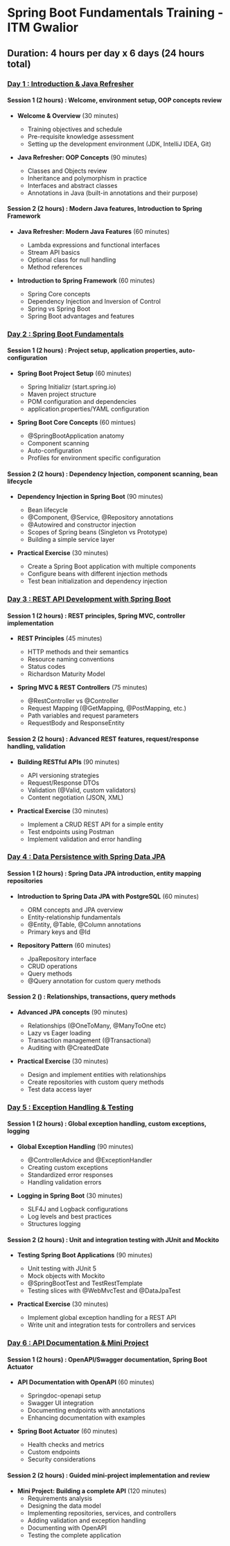 # Spring Boot Fundamentals Training - ITM Gwalior

## **Duration**: 4 hours per day x 6 days (24 hours total)


### [Day 1 : Introduction & Java Refresher](./notes/day-1/README.md)

#### Session 1 (2 hours) : Welcome, environment setup, OOP concepts review

* **Welcome & Overview** (30 minutes)
  * Training objectives and schedule
  * Pre-requisite knowledge assessment
  * Setting up the development environment (JDK, IntelliJ IDEA, Git)

* **Java Refresher: OOP Concepts** (90 minutes)
  * Classes and Objects review
  * Inheritance and polymorphism in practice
  * Interfaces and abstract classes
  * Annotations in Java (built-in annotations and their purpose)

#### Session 2 (2 hours) : Modern Java features, Introduction to Spring Framework

* **Java Refresher: Modern Java Features** (60 minutes)
    * Lambda expressions and functional interfaces
    * Stream API basics
    * Optional class for null handling
    * Method references

* **Introduction to Spring Framework** (60 minutes)
    * Spring Core concepts
    * Dependency Injection and Inversion of Control
    * Spring vs Spring Boot
    * Spring Boot advantages and features


### [Day 2 : Spring Boot Fundamentals](./notes/day-2/README.md)

#### Session 1 (2 hours) : Project setup, application properties, auto-configuration

* **Spring Boot Project Setup** (60 minutes)
  * Spring Initializr (start.spring.io)
  * Maven project structure
  * POM configuration and dependencies
  * application.properties/YAML configuration

* **Spring Boot Core Concepts** (60 mintues)
  * @SpringBootApplication anatomy
  * Component scanning
  * Auto-configuration
  * Profiles for environment specific configuration

#### Session 2 (2 hours) : Dependency Injection, component scanning, bean lifecycle

* **Dependency Injection in Spring Boot** (90 minutes)
  * Bean lifecycle
  * @Component, @Service, @Repository annotations
  * @Autowired and constructor injection
  * Scopes of Spring beans (Singleton vs Prototype)
  * Building a simple service layer

* **Practical Exercise** (30 minutes)
  * Create a Spring Boot application with multiple components
  * Configure beans with different injection methods
  * Test bean initialization and dependency injection


### [Day 3 : REST API Development with Spring Boot](./notes/day-3/README.md)

#### Session 1 (2 hours) : REST principles, Spring MVC, controller implementation

* **REST Principles** (45 minutes)
  * HTTP methods and their semantics
  * Resource naming conventions
  * Status codes
  * Richardson Maturity Model

* **Spring MVC & REST Controllers** (75 minutes)
  * @RestController vs @Controller
  * Request Mapping (@GetMapping, @PostMapping, etc.)
  * Path variables and request parameters
  * RequestBody and ResponseEntity

#### Session 2 (2 hours) : Advanced REST features, request/response handling, validation

* **Building RESTful APIs** (90 minutes)
  * API versioning strategies
  * Request/Response DTOs
  * Validation (@Valid, custom validators)
  * Content negotiation (JSON, XML)

* **Practical Exercise** (30 minutes)
  * Implement a CRUD REST API for a simple entity
  * Test endpoints using Postman
  * Implement validation and error handling


### [Day 4 : Data Persistence with Spring Data JPA](./notes/day-4/README.md)

#### Session 1 (2 hours) : Spring Data JPA introduction, entity mapping repositories

* **Introduction to Spring Data JPA with PostgreSQL** (60 minutes)
  * ORM concepts and JPA overview
  * Entity-relationship fundamentals
  * @Entity, @Table, @Column annotations
  * Primary keys and @Id

* **Repository Pattern** (60 minutes)
  * JpaRepository interface
  * CRUD operations
  * Query methods
  * @Query annotation for custom query methods

#### Session 2 () : Relationships, transactions, query methods

* **Advanced JPA concepts** (90 minutes)
  * Relationships (@OneToMany, @ManyToOne etc)
  * Lazy vs Eager loading
  * Transaction management (@Transactional)
  * Auditing with @CreatedDate


* **Practical Exercise** (30 minutes)
  * Design and implement entities with relationships
  * Create repositories with custom query methods
  * Test data access layer


### [Day 5 : Exception Handling & Testing](./notes/day-5/README.md)

#### Session 1 (2 hours) : Global exception handling, custom exceptions, logging

* **Global Exception Handling** (90 minutes)
  * @ControllerAdvice and @ExceptionHandler
  * Creating custom exceptions
  * Standardized error responses
  * Handling validation errors

* **Logging in Spring Boot** (30 minutes)
  * SLF4J and Logback configurations
  * Log levels and best practices
  * Structures logging

#### Session 2 (2 hours) : Unit and integration testing with JUnit and Mockito

* **Testing Spring Boot Applications** (90 minutes)
  * Unit testing with JUnit 5
  * Mock objects with Mockito
  * @SpringBootTest and TestRestTemplate
  * Testing slices with @WebMvcTest and @DataJpaTest

* **Practical Exercise** (30 minutes)
  * Implement global exception handling for a REST API
  * Write unit and integration tests for controllers and services


### [Day 6 : API Documentation & Mini Project](./notes/day-6/README.md)

#### Session 1 (2 hours) : OpenAPI/Swagger documentation, Spring Boot Actuator

* **API Documentation with OpenAPI** (60 minutes)
  * Springdoc-openapi setup
  * Swagger UI integration
  * Documenting endpoints with annotations
  * Enhancing documentation with examples

* **Spring Boot Actuator** (60 minutes)
  * Health checks and metrics
  * Custom endpoints
  * Security considerations

#### Session 2 (2 hours) : Guided mini-project implementation and review

* **Mini Project: Building a complete API** (120 minutes)
  * Requirements analysis
  * Designing the data model
  * Implementing repositories, services, and controllers
  * Adding validation and exception handling
  * Documenting with OpenAPI
  * Testing the complete application